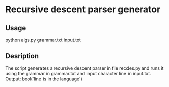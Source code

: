 # Recursive descent parser generator
## Usage
python algs.py grammar.txt input.txt
## Desription 
The script generates a recursive descent parser in file recdes.py and runs it using the grammar in grammar.txt and input character line in input.txt. 
Output: bool('line is in the language')
